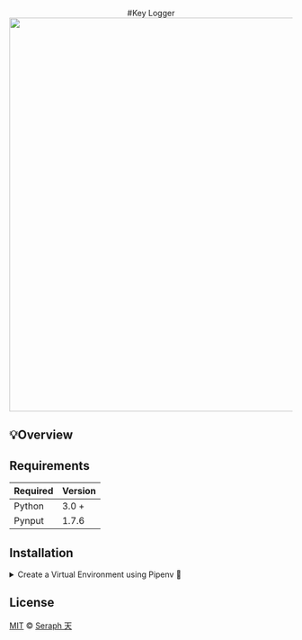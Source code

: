 <div align="center">

#Key Logger
<img src="https://user-images.githubusercontent.com/72005563/180669311-c6d01ca3-c94d-498f-a470-50242fca2acd.png" width="700"/>

  </div>



## 💡Overview



## Requirements

| Required | Version  |
| -------- | -------- |
| Python   | 3.0 +    |
| Pynput   |  1.7.6   |



## Installation

<details>
<summary>Create a Virtual Environment using Pipenv 🔮</summary>

1. Download [zip file](https://github.com/seraph776/TemplateRepo/archive/refs/heads/main.zip) 
2. Extract zip files
3. Change directory into projectFolder:

```
$ cd projectFolder
```

4. Install from Pipfile:

```
$ pipenv install  
```

5. Run the application from within virtual environment:

```
$ pipenv run python main.py
```
ℹ️ [Reference](https://docs.python-guide.org/dev/virtualenvs/).

</details>



## License 
[MIT](https://github.com/seraph776/DevCommunity/blob/main/LICENSE) © [Seraph 天](https://github.com/seraph776) 
